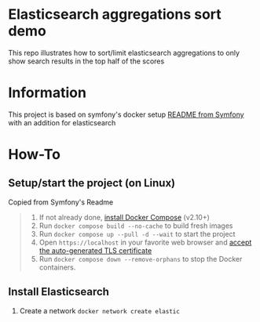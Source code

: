 # Elasticsearch aggregations sort demo
This repo illustrates how to sort/limit elasticsearch aggregations to only show search results in the top half of the scores

# Information
This project is based on symfony's docker setup [README from Symfony](README_symfony.md) with an addition for elasticsearch

# How-To
## Setup/start the project (on Linux)
Copied from Symfony's Readme

> 1. If not already done, [install Docker Compose](https://docs.docker.com/compose/install/) (v2.10+)
> 2. Run `docker compose build --no-cache` to build fresh images
> 3. Run `docker compose up --pull -d --wait` to start the project
> 4. Open `https://localhost` in your favorite web browser and [accept the auto-generated TLS certificate](https://stackoverflow.com/a/15076602/1352334)
> 5. Run `docker compose down --remove-orphans` to stop the Docker containers.

## Install Elasticsearch
1. Create a network `docker network create elastic`
